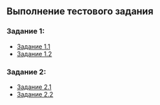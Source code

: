 ## Выполнение тестового задания

### Задание 1:

- [Задание 1.1](/1.1/Task_1.1.md)
- [Задание 1.2](/1.2/Task_1.2.md)

### Задание 2:

- [Задание 2.1](/2.1/Task_2.1.md)
- [Задание 2.2](/2.2/Task_2.2.md)
